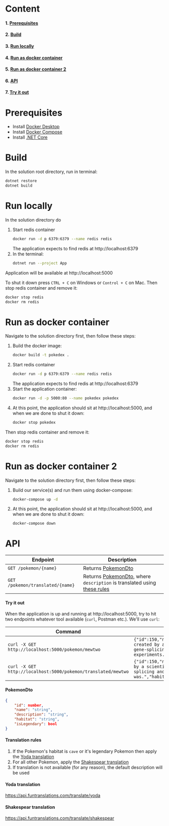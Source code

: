 ﻿
# Content
#### 1. [Prerequisites](#prerequisites)
#### 2. [Build](#build)
#### 3. [Run locally](#run-locally)
#### 4. [Run as docker container](#run-as-docker-container)
#### 5. [Run as docker container 2](#run-as-docker-container-2)
#### 6. [API](#api)
#### 7. [Try it out](#try-it-out)

# Prerequisites
- Install [Docker Desktop](https://docs.docker.com/desktop/)
- Install [Docker Compose](https://docs.docker.com/compose/install/)
- Install [.NET Core](https://dotnet.microsoft.com/learn/dotnet/hello-world-tutorial/install)

# Build
In the solution root directory, run in terminal:
```sh
dotnet restore
dotnet build
```

# Run locally
In the solution directory do
1. Start redis container
    ```sh
    docker run -d p 6379:6379 --name redis redis
    ```
    The application expects to find redis at http://localhost:6379
2. In the terminal:
    ```sh
    dotnet run --project App
    ```
Application will be available at http://localhost:5000

To shut it down press `CTRL + C` on Windows or `Control + C` on Mac.
Then stop redis container and remove it:
```sh
docker stop redis
docker rm redis
```

# Run as docker container
Navigate to the solution directory first, then follow these steps:
1. Build the docker image:
    ```sh
    docker build -t pokedex .
    ```
2. Start redis container
    ```sh
    docker run -d p 6379:6379 --name redis redis
    ```
    The application expects to find redis at http://localhost:6379
3. Start the application container:
    ```sh
    docker run -d -p 5000:80 --name pokedex pokedex
    ```
3. At this point, the application should sit at http://localhost:5000, and when we are done to shut it down:
    ```sh
    docker stop pokedex
    ```
Then stop redis container and remove it:
```sh
docker stop redis
docker rm redis
```
    
# Run as docker container 2
Navigate to the solution directory first, then follow these steps:
1. Build our service(s) and run them using docker-compose:
    ```sh
    docker-compose up -d
    ```
2. At this point, the application should sit at http://localhost:5000, and when we are done to shut it down:
    ```sh
    docker-compose down
    ```
    
# API
| Endpoint | Description |
| -------- | ----------- |
| `GET /pokemon/{name}` | Returns [PokemonDto](#pokemondto) |
| `GET /pokemon/translated/{name}` | Returns [PokemonDto](#pokemondto), where `description` is translated using [these rules](#translation-rules) |

#### Try it out
When the application is up and running at http://localhost:5000, try to hit two endpoints whatever tool available (`curl`, Postman etc.). We'll use `curl`:

| Command | Response |
| ------- | -------- |
|`curl -X GET http://localhost:5000/pokemon/mewtwo`|`{"id":150,"name":"mewtwo","description":"It was created by a scientist after years of horrific gene-splicing and DNA-engineering experiments.","habitat":"rare","isLegendary":true}`|
|`curl -X GET http://localhost:5000/pokemon/translated/mewtwo`|`{"id":150,"name":"mewtwo","description":"Created by a scientist after years of horrific gene-splicing and dna-engineering experiments,  it was.","habitat":"rare","isLegendary":true}`|

#### PokemonDto
```json
{
    "id": number,
    "name": "string",
    "description": "string",
    "habitat": "string",
    "isLegendary": bool
}
```

#### Translation rules

1. If the Pokemon's habitat is `cave` or it's legendary Pokemon then apply the [Yoda translation](#yoda-translation)
2. For all other Pokemon, apply the [Shakespear translation](#shakespear-translation)
3. If translation is not available (for any reason), the default description will be used

#### Yoda translation
https://api.funtranslations.com/translate/yoda
#### Shakespear translation
https://api.funtranslations.com/translate/shakespear

